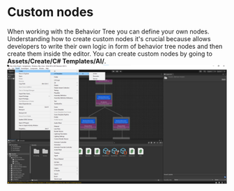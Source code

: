 # Custom nodes

When working with the Behavior Tree you can define your own nodes. Understanding how to create custom nodes it's crucial because allows developers to write their own logic in form of behavior tree nodes and then create them inside the editor.
You can create custom nodes by going to <b>Assets/Create/C# Templates/AI/</b>.
![image](../../images/nodes/CreateCustomNodes.png)